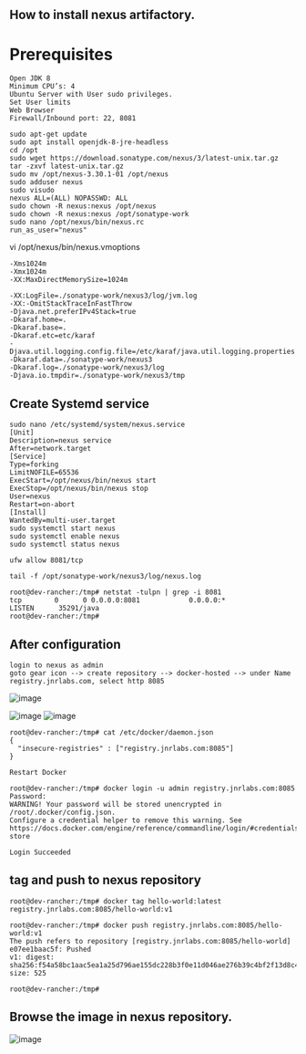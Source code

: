 ## How to install nexus artifactory.

# Prerequisites
```
Open JDK 8
Minimum CPU’s: 4
Ubuntu Server with User sudo privileges.
Set User limits
Web Browser
Firewall/Inbound port: 22, 8081
```
```
sudo apt-get update
sudo apt install openjdk-8-jre-headless
cd /opt
sudo wget https://download.sonatype.com/nexus/3/latest-unix.tar.gz
tar -zxvf latest-unix.tar.gz
sudo mv /opt/nexus-3.30.1-01 /opt/nexus
sudo adduser nexus
sudo visudo
nexus ALL=(ALL) NOPASSWD: ALL
sudo chown -R nexus:nexus /opt/nexus
sudo chown -R nexus:nexus /opt/sonatype-work
sudo nano /opt/nexus/bin/nexus.rc
run_as_user="nexus"
```
vi  /opt/nexus/bin/nexus.vmoptions
```
-Xms1024m
-Xmx1024m
-XX:MaxDirectMemorySize=1024m

-XX:LogFile=./sonatype-work/nexus3/log/jvm.log
-XX:-OmitStackTraceInFastThrow
-Djava.net.preferIPv4Stack=true
-Dkaraf.home=.
-Dkaraf.base=.
-Dkaraf.etc=etc/karaf
-Djava.util.logging.config.file=/etc/karaf/java.util.logging.properties
-Dkaraf.data=./sonatype-work/nexus3
-Dkaraf.log=./sonatype-work/nexus3/log
-Djava.io.tmpdir=./sonatype-work/nexus3/tmp
```

## Create Systemd service
```
sudo nano /etc/systemd/system/nexus.service
[Unit]
Description=nexus service
After=network.target
[Service]
Type=forking
LimitNOFILE=65536
ExecStart=/opt/nexus/bin/nexus start
ExecStop=/opt/nexus/bin/nexus stop
User=nexus
Restart=on-abort
[Install]
WantedBy=multi-user.target
sudo systemctl start nexus
sudo systemctl enable nexus
sudo systemctl status nexus
```
```
ufw allow 8081/tcp

tail -f /opt/sonatype-work/nexus3/log/nexus.log

root@dev-rancher:/tmp# netstat -tulpn | grep -i 8081
tcp        0      0 0.0.0.0:8081            0.0.0.0:*               LISTEN      35291/java
root@dev-rancher:/tmp#
```

## After configuration
```
login to nexus as admin
goto gear icon --> create repository --> docker-hosted --> under Name registry.jnrlabs.com, select http 8085

```
![image](https://user-images.githubusercontent.com/83489863/230779317-cecbf474-4278-4926-814a-08293b7af391.png)

![image](https://user-images.githubusercontent.com/83489863/230779373-ad341bb3-9ac2-4a6f-8e10-787a118976c7.png)
![image](https://user-images.githubusercontent.com/83489863/230779422-7f9105bf-4a49-4d08-9661-2050521c3393.png)

```
root@dev-rancher:/tmp# cat /etc/docker/daemon.json
{
  "insecure-registries" : ["registry.jnrlabs.com:8085"]
}

Restart Docker

root@dev-rancher:/tmp# docker login -u admin registry.jnrlabs.com:8085
Password:
WARNING! Your password will be stored unencrypted in /root/.docker/config.json.
Configure a credential helper to remove this warning. See
https://docs.docker.com/engine/reference/commandline/login/#credentials-store

Login Succeeded

```
## tag and push to nexus repository
```
root@dev-rancher:/tmp# docker tag hello-world:latest  registry.jnrlabs.com:8085/hello-world:v1

root@dev-rancher:/tmp# docker push registry.jnrlabs.com:8085/hello-world:v1
The push refers to repository [registry.jnrlabs.com:8085/hello-world]
e07ee1baac5f: Pushed
v1: digest: sha256:f54a58bc1aac5ea1a25d796ae155dc228b3f0e11d046ae276b39c4bf2f13d8c4 size: 525

root@dev-rancher:/tmp#

```
## Browse the image in nexus repository.
![image](https://user-images.githubusercontent.com/83489863/230780152-e0c80137-e68d-42d6-92e7-f36ba3dcd4e3.png)
